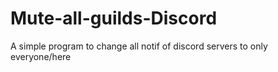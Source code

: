 # Mute-all-guilds-Discord
A simple program to change all notif of discord servers to only everyone/here
